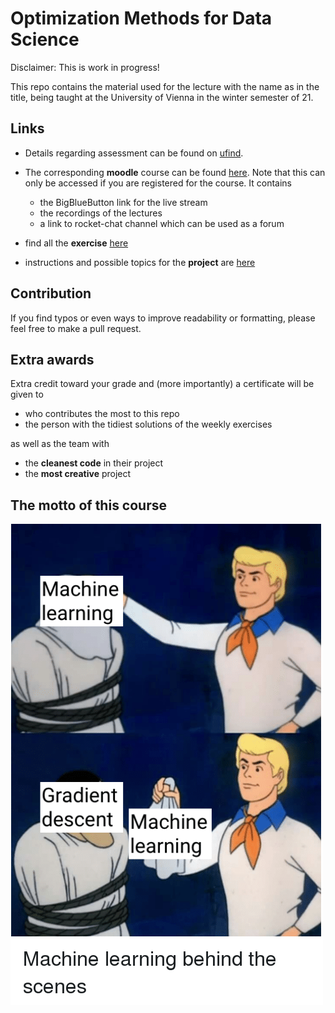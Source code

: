 # Optimization Methods for Data Science

Disclaimer: This is work in progress!

This repo contains the material used for the lecture with the name as in the title, being taught at the University of Vienna in the winter semester of 21.


## Links

- Details regarding assessment can be found on [ufind](https://ufind.univie.ac.at/en/course.html?lv=053612&semester=2021W).
- The corresponding **moodle** course can be found [here](https://moodle.univie.ac.at/course/view.php?id=264643).
  Note that this can only be accessed if you are registered for the course. It contains
  + the BigBlueButton link for the live stream
  + the recordings of the lectures
  + a link to rocket-chat channel which can be used as a forum

- find all the **exercise** [here](https://github.com/AxelBohm/optimization-for-DS-lecture/tree/main/exercises)
- instructions and possible topics for the **project** are [here](https://github.com/AxelBohm/optimization-for-DS-lecture/tree/main/project)

## Contribution

If you find typos or even ways to improve readability or formatting, please feel free to make a pull request. 


## Extra awards

Extra credit toward your grade and (more importantly) a certificate will be given to

- who contributes the most to this repo
- the person with the tidiest solutions of the weekly exercises

as well as the team with

- the **cleanest code** in their project
- the **most creative** project

## The motto of this course

![Image](memes/gradient_descent_meme.png)